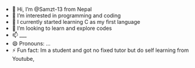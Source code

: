 - 👋 Hi, I’m @Samzt-13 from Nepal
- 👀 I’m interested in programming and coding
- 🌱 I currently started learning C as my first language
- 💞️ I’m looking to learn and explore codes
- 📫 ___
- 😄 Pronouns: ...
- ⚡ Fun fact: Im a student and got no fixed tutor but do self learning from Youtube, 

<!---
Samzt-13/Samzt-13 is a ✨ special ✨ repository because its `README.md` (this file) appears on your GitHub profile.
You can click the Preview link to take a look at your changes.
--->
